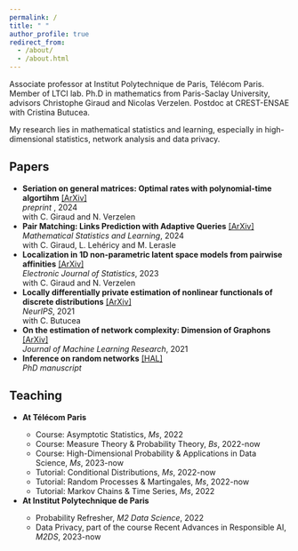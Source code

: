 ```yaml
---
permalink: /
title: " "
author_profile: true
redirect_from: 
  - /about/
  - /about.html
---
```

Associate professor at Institut Polytechnique de Paris,  Télécom Paris. Member of  LTCI lab. Ph.D in mathematics from Paris-Saclay University, advisors Christophe Giraud and Nicolas Verzelen.  Postdoc at CREST-ENSAE with Cristina Butucea. 

My research lies in mathematical statistics and learning, especially in high-dimensional statistics, network analysis and data privacy.



Papers
------
<ul>
  <li><b>Seriation on general matrices: Optimal rates with polynomial-time algortihm</b> <a href="f">[ArXiv]</a> <br />
     <em> preprint </em>, 2024 <br /> 
    with C. Giraud and N. Verzelen </li>
  <li><b>Pair Matching: Links Prediction with Adaptive Queries</b> <a href="https://arxiv.org/pdf/1905.07342v3.pdf">[ArXiv]</a> <br />
     <em> Mathematical Statistics and Learning</em>, 2024 <br /> 
    with C. Giraud, L. Lehéricy and M. Lerasle </li>
  <li><b>Localization in 1D non-parametric latent space models from pairwise affinities</b>  <a href="https://arxiv.org/pdf/2108.03098.pdf">[ArXiv]</a> <br /> 
    <em> Electronic Journal of Statistics</em>, 2023 <br /> 
    with C. Giraud and N. Verzelen </li>
  <li><b>Locally differentially private estimation of nonlinear functionals of discrete distributions</b> <a href="https://arxiv.org/abs/2107.03940">[ArXiv]</a> <br /> 
      <em>NeurIPS</em>, 2021 <br /> 
   with C. Butucea </li>
  <li><b>On the estimation of network complexity: Dimension of Graphons</b> <a href="https://arxiv.org/abs/1909.02900">[ArXiv]</a> <br /> 
    <em>Journal of Machine Learning Research</em>, 2021 </li>
  <li><b>Inference on random networks</b> <a href="https://hal.inria.fr/tel-03041741">[HAL]</a> <br /> 
    <em>PhD manuscript</em> </li> 
</ul>
   
    
    
Teaching
------
<ul>
  <li><b>At Télécom Paris</b></li>
    <ul>
      <li> Course: Asymptotic Statistics, <em>Ms</em>, 2022 </li>
        <li> Course: Measure Theory & Probability Theory, <em>Bs</em>, 2022-now  </li>
       <li> Course: High-Dimensional Probability & Applications in Data Science, <em>Ms</em>, 2023-now  </li>
       <li> Tutorial: Conditional Distributions,  <em>Ms</em>, 2022-now </li>
      <li> Tutorial: Random Processes & Martingales,  <em>Ms</em>, 2022-now </li>
       <li> Tutorial: Markov Chains & Time Series,  <em>Ms</em>, 2022 </li>
    </ul>
  
  <li><b>At Institut Polytechnique de Paris</b></li>
  <ul>
      <li> Probability Refresher, <em>M2 Data Science</em>,  2022 </li>
      <li> Data Privacy, part of the course Recent Advances in Responsible AI, <em>M2DS</em>, 2023-now </li>
    </ul>
</ul>
 




